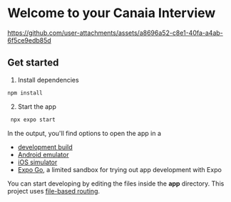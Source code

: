 # Welcome to your Canaia Interview

https://github.com/user-attachments/assets/a8696a52-c8e1-40fa-a4ab-6f5ce9edb85d

## Get started

1. Install dependencies

```bash
npm install
```

2. Start the app

```bash
 npx expo start
```

In the output, you'll find options to open the app in a

- [development build](https://docs.expo.dev/develop/development-builds/introduction/)
- [Android emulator](https://docs.expo.dev/workflow/android-studio-emulator/)
- [iOS simulator](https://docs.expo.dev/workflow/ios-simulator/)
- [Expo Go](https://expo.dev/go), a limited sandbox for trying out app development with Expo

You can start developing by editing the files inside the **app** directory. This project uses [file-based routing](https://docs.expo.dev/router/introduction).
